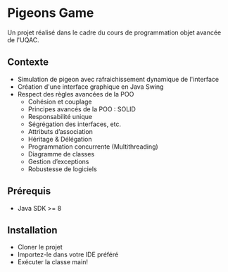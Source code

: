 # Pigeons Game

Un projet réalisé dans le cadre du cours de programmation objet avancée de l'UQAC.

## Contexte

- Simulation de pigeon avec rafraichissement dynamique de l'interface
- Création d'une interface graphique en Java Swing
- Respect des règles avancées de la POO
    - Cohésion et couplage
    - Principes avancés de la POO : SOLID
    - Responsabilité unique
    - Ségrégation des interfaces, etc.
    - Attributs d’association
    - Héritage & Délégation
    - Programmation concurrente (Multithreading)
    - Diagramme de classes
    - Gestion d’exceptions
    - Robustesse de logiciels
    
## Prérequis

- Java SDK >= 8

## Installation

- Cloner le projet
- Importez-le dans votre IDE préféré
- Exécuter la classe main!
